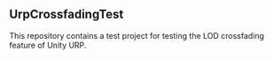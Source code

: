 UrpCrossfadingTest
------------------

This repository contains a test project for testing the LOD crossfading feature of Unity URP.

